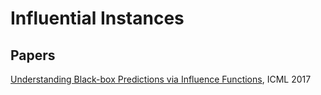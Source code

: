 # Influential Instances

## Papers

[Understanding Black-box Predictions via Influence Functions](https://arxiv.org/pdf/1703.04730.pdf), ICML 2017
